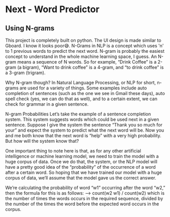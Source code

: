 # Next - Word Predictor
## Using N-grams

This project is completely built on python. The UI design is made similar to Gboard. I know it looks poor😅.
N-Grams in NLP is a concept which uses 'n' to 1 previous words to predict the next word.
N-gram is probably the easiest concept to understand in the whole machine learning space, I guess. An N-gram means a sequence of N words. So for example, “Drink Coffee” is a 2-gram (a bigram), “Want to drink coffee” is a 4-gram, and “to drink coffee” is a 3-gram (trigram).

Why N-gram though?
In Natural Language Processing, or NLP for short, n-grams are used for a variety of things. Some examples include auto completion of sentences (such as the one we see in Gmail these days), auto spell check (yes, we can do that as well), and to a certain extent, we can check for grammar in a given sentence.

N-gram Probabilities
Let’s take the example of a sentence completion system. This system suggests words which could be used next in a given sentence. Suppose I give the system the sentence “Thank you so much for your” and expect the system to predict what the next word will be. Now you and me both know that the next word is “help” with a very high probability. But how will the system know that?

One important thing to note here is that, as for any other artificial intelligence or machine learning model, we need to train the model with a huge corpus of data. Once we do that, the system, or the NLP model will have a pretty good idea of the “probability” of the occurrence of a word after a certain word. So hoping that we have trained our model with a huge corpus of data, we’ll assume that the model gave us the correct answer.

We’re calculating the probability of word “w1” occurring after the word “w2,” then the formula for this is as follows:
   --> count(w2 w1) / count(w2)
which is the number of times the words occurs in the required sequence, divided by the number of the times the word before the expected word occurs in the corpus.
